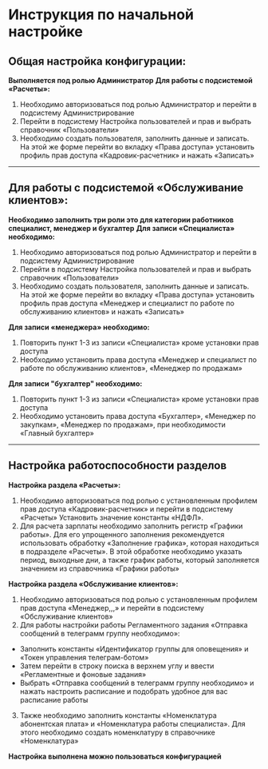 #  Инструкция по начальной настройке
##  Общая настройка конфигурации:
**Выполняется под ролью Администратор**
**Для работы с подсистемой «Расчеты»:** 
1. Необходимо авторизоваться под ролью Администратор и перейти в подсистему Администрирование
2. Перейти в подсистему Настройка пользователей и прав и выбрать справочник «Пользователи»
3. Необходимо создать пользователя, заполнить данные и записать. На этой же форме перейти во вкладку «Права доступа» установить профиль прав доступа «Кадровик-расчетник»  и нажать «Записать»
***
## Для работы с подсистемой «Обслуживание клиентов»:
**Необходимо заполнить три роли это для категории работников специалист, менеджер и бухгалтер**
**Для записи «Специалиста» необходимо:**
1. Необходимо авторизоваться под ролью Администратор и перейти в подсистему Администрирование
2. Перейти в подсистему Настройка пользователей и прав и выбрать справочник «Пользователи» 
3. Необходимо создать пользователя, заполнить данные и записать. На этой же форме перейти во вкладку «Права доступа» установить профиль прав доступа «Менеджер и специалист по работе по обслуживанию клиентов»  и нажать «Записать»

**Для записи «менеджера» необходимо:**
1. Повторить пункт 1-3 из записи «Специалиста» кроме установки прав доступа 
2. Необходимо установить права доступа «Менеджер и специалист по работе по обслуживанию клиентов», «Менеджер по продажам»

**Для записи "бухгалтер" необходимо:**
1. Повторить пункт 1-3 из записи «Специалиста» кроме установки прав доступа
2. Необходимо установить права доступа «Бухгалтер», «Менеджер по закупкам», «Менеджер по продажам», при необходимости «Главный бухгалтер»
***

## Настройка работоспособности разделов 
**Настройка раздела «Расчеты»:**
1. Необходимо авторизоваться под ролью с установленным профилем прав доступа «Кадровик-расчетник» и перейти в подсистему «Расчеты»
Установить значение константы «НДФЛ».
2. Для расчета зарплаты необходимо заполнить регистр «Графики работы». Для его упрощенного заполнения рекомендуется использовать обработку «Заполнение графика», которая находиться в подразделе «Расчеты». В этой обработке необходимо указать период, выходные дни, а также график работы, который заполняется значением из справочника «Графики работы»

**Настройка раздела «Обслуживание клиентов»:** 
1. Необходимо авторизоваться под ролью с установленным профилем прав доступа «Менеджер,,,»   и перейти в подсистему «Обслуживание клиентов»
2. Для работы настройки работы Регламентного задания «Отправка сообщений в телеграмм группу необходимо»:
  * Заполнить константы «Идентификатор группы для оповещения» и «Токен управления телеграм-ботом»
  * Затем перейти в строку поиска в верхнем углу и ввести «Регламентные и фоновые задания»
  * Выбрать  «Отправка сообщений в телеграмм группу необходимо» и нажать настроить расписание и подобрать удобное для вас расписание работы
3. Также необходимо заполнить константы «Номенклатура абонентская плата» и «Номенклатура работы специалиста». Для этого необходимо создать номенклатуру в справочнике «Номенклатура» 

**Настройка выполнена можно пользоваться конфигурацией**
